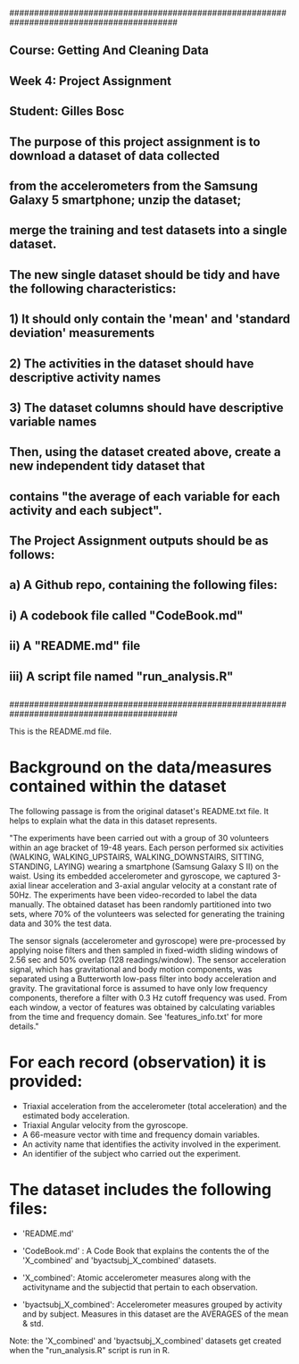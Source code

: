 ##########################################################################################
## Course: Getting And Cleaning Data
## Week 4: Project Assignment
## Student: Gilles Bosc
##   The purpose of this project assignment is to download a dataset of data collected
##   from the accelerometers from the Samsung Galaxy 5 smartphone; unzip the dataset;
##   merge the training and test datasets into a single dataset. 
##
##   The new single dataset should be tidy and have the following characteristics:
##   1) It should only contain the 'mean' and 'standard deviation' measurements
##   2) The activities in the dataset should have descriptive activity names
##   3) The dataset columns should have descriptive variable names
##   
##   Then, using the dataset created above, create a new independent tidy dataset that
##   contains "the average of each variable for each activity and each subject".
##  
##   The Project Assignment outputs should be as follows:
##   a) A Github repo, containing the following files:
##        i) A codebook file called "CodeBook.md"
##       ii) A "README.md" file
##      iii) A script file named "run_analysis.R"
##
##########################################################################################

This is the README.md file.

Background on the data/measures contained within the dataset
============================================================

The following passage is from the original dataset's README.txt file. It helps to explain what the data in this 
dataset represents.

"The experiments have been carried out with a group of 30 volunteers within an age bracket of 19-48 years. Each person performed six activities (WALKING, WALKING_UPSTAIRS, WALKING_DOWNSTAIRS, SITTING, STANDING, LAYING) wearing a smartphone (Samsung Galaxy S II) on the waist. Using its embedded accelerometer and gyroscope, we captured 3-axial linear acceleration and 3-axial angular velocity at a constant rate of 50Hz. The experiments have been video-recorded to label the data manually. The obtained dataset has been randomly partitioned into two sets, where 70% of the volunteers was selected for generating the training data and 30% the test data. 

The sensor signals (accelerometer and gyroscope) were pre-processed by applying noise filters and then sampled in fixed-width sliding windows of 2.56 sec and 50% overlap (128 readings/window). The sensor acceleration signal, which has gravitational and body motion components, was separated using a Butterworth low-pass filter into body acceleration and gravity. The gravitational force is assumed to have only low frequency components, therefore a filter with 0.3 Hz cutoff frequency was used. From each window, a vector of features was obtained by calculating variables from the time and frequency domain. See 'features_info.txt' for more details."

For each record (observation) it is provided:
=============================================

- Triaxial acceleration from the accelerometer (total acceleration) and the estimated body acceleration.
- Triaxial Angular velocity from the gyroscope. 
- A 66-measure vector with time and frequency domain variables. 
- An activity name that identifies the activity involved in the experiment. 
- An identifier of the subject who carried out the experiment.

The dataset includes the following files:
=========================================

- 'README.md'

- 'CodeBook.md' : A Code Book that explains the contents the of the 'X_combined' and 'byactsubj_X_combined' datasets.

- 'X_combined': Atomic accelerometer measures along with the activityname and the subjectid that pertain to each observation.

- 'byactsubj_X_combined': Accelerometer measures grouped by activity and by subject. Measures in this dataset are the AVERAGES of the mean & std.

Note: the 'X_combined' and 'byactsubj_X_combined' datasets get created when the "run_analysis.R" script is run in R.

